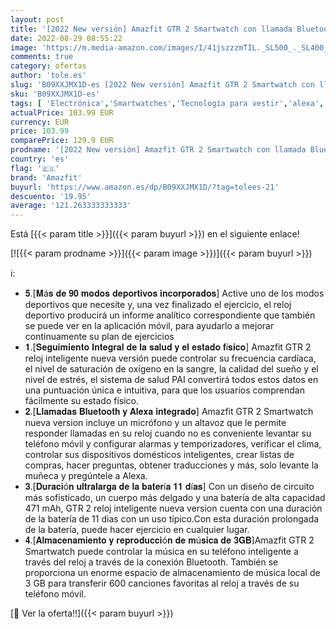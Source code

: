 ```yaml
---
layout: post
title: '[2022 New versión] Amazfit GTR 2 Smartwatch con llamada Bluetooth 90 + Modos Deportivos Rastreador de Actividad Frecuencia Cardíaca Monitor SpO2 Almacenamiento de Música 3 GB Alexa incorporado'
date: 2022-08-29 08:55:22
image: 'https://m.media-amazon.com/images/I/41jszzzmTIL._SL500_._SL400_.jpg'
comments: true
category: ofertas
author: 'tole.es'
slug: 'B09XXJMX1D-es [2022 New versión] Amazfit GTR 2 Smartwatch con llamada...'
sku: 'B09XXJMX1D-es'
tags: [ 'Electrónica','Smartwatches','Tecnología para vestir','alexa','amazfit','🇪🇸', ]
actualPrice: 103.99 EUR
currency: EUR
price: 103.99
comparePrice: 129.9 EUR
prodname: '[2022 New versión] Amazfit GTR 2 Smartwatch con llamada Bluetooth 90 + Modos Deportivos Rastreador de Actividad Frecuencia Cardíaca Monitor SpO2 Almacenamiento de Música 3 GB Alexa incorporado'
country: 'es'
flag: '🇪🇸'
brand: 'Amazfit'
buyurl: 'https://www.amazon.es/dp/B09XXJMX1D/?tag=tolees-21'
descuento: '19.95'
average: '121.263333333333'
---
```


Está [{{< param title >}}]({{< param buyurl >}}) en el siguiente enlace!

[![{{< param prodname >}}]({{< param image >}})]({{< param buyurl >}})

ℹ️:

- 𝟓.[𝐌á𝐬 𝐝𝐞 𝟗𝟎 𝐦𝐨𝐝𝐨𝐬 𝐝𝐞𝐩𝐨𝐫𝐭𝐢𝐯𝐨𝐬 𝐢𝐧𝐜𝐨𝐫𝐩𝐨𝐫𝐚𝐝𝐨𝐬] Active uno de los modos deportivos que necesite y, una vez finalizado el ejercicio, el reloj deportivo producirá un informe analítico correspondiente que también se puede ver en la aplicación móvil, para ayudarlo a mejorar continuamente su plan de ejercicios
- 𝟏.[𝐒𝐞𝐠𝐮𝐢𝐦𝐢𝐞𝐧𝐭𝐨 𝐈𝐧𝐭𝐞𝐠𝐫𝐚𝐥 𝐝𝐞 𝐥𝐚 𝐬𝐚𝐥𝐮𝐝 𝐲 𝐞𝐥 𝐞𝐬𝐭𝐚𝐝𝐨 𝐟í𝐬𝐢𝐜𝐨] Amazfit GTR 2 reloj inteligente nueva versión puede controlar su frecuencia cardíaca, el nivel de saturación de oxígeno en la sangre, la calidad del sueño y el nivel de estrés, el sistema de salud PAI convertirá todos estos datos en una puntuación única e intuitiva, para que los usuarios comprendan fácilmente su estado físico.
- 𝟐.[𝐋𝐥𝐚𝐦𝐚𝐝𝐚𝐬 𝐁𝐥𝐮𝐞𝐭𝐨𝐨𝐭𝐡 𝐲 𝐀𝐥𝐞𝐱𝐚 𝐢𝐧𝐭𝐞𝐠𝐫𝐚𝐝𝐨] Amazfit GTR 2 Smartwatch nueva version incluye un micrófono y un altavoz que le permite responder llamadas en su reloj cuando no es conveniente levantar su teléfono móvil y configurar alarmas y temporizadores, verificar el clima, controlar sus dispositivos domésticos inteligentes, crear listas de compras, hacer preguntas, obtener traducciones y más, solo levante la muñeca y pregúntele a Alexa.
- 𝟑.[𝐃𝐮𝐫𝐚𝐜𝐢ó𝐧 𝐮𝐥𝐭𝐫𝐚𝐥𝐚𝐫𝐠𝐚 𝐝𝐞 𝐥𝐚 𝐛𝐚𝐭𝐞𝐫í𝐚 𝟏𝟏 𝐝í𝐚𝐬] Con un diseño de circuito más sofisticado, un cuerpo más delgado y una batería de alta capacidad 471 mAh, GTR 2 reloj inteligente nueva version cuenta con una duración de la batería de 11 dias con un uso típico.Con esta duración prolongada de la batería, puede hacer ejercicio en cualquier lugar.
- 𝟒.[𝐀𝐥𝐦𝐚𝐜𝐞𝐧𝐚𝐦𝐢𝐞𝐧𝐭𝐨 𝐲 𝐫𝐞𝐩𝐫𝐨𝐝𝐮𝐜𝐜𝐢ó𝐧 𝐝𝐞 𝐦ú𝐬𝐢𝐜𝐚 𝐝𝐞 𝟑𝐆𝐁]Amazfit GTR 2 Smartwatch puede controlar la música en su teléfono inteligente a través del reloj a través de la conexión Bluetooth. También se proporciona un enorme espacio de almacenamiento de música local de 3 GB para transferir 600 canciones favoritas al reloj a través de su teléfono móvil.

[🛒 Ver la oferta!!]({{< param buyurl >}})
